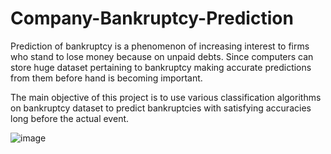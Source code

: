 # Company-Bankruptcy-Prediction

Prediction of bankruptcy is a phenomenon of increasing interest to firms who stand to lose money because on unpaid debts. Since computers can store huge dataset pertaining to bankruptcy making accurate predictions from them before hand is becoming important. 

The main objective of this project is to use various classification algorithms on bankruptcy dataset to predict bankruptcies with satisfying accuracies long before the actual event. 

![image](https://user-images.githubusercontent.com/67505914/201517391-515a0750-86fb-4fbe-ac1f-aa4e6711ab4c.png)
